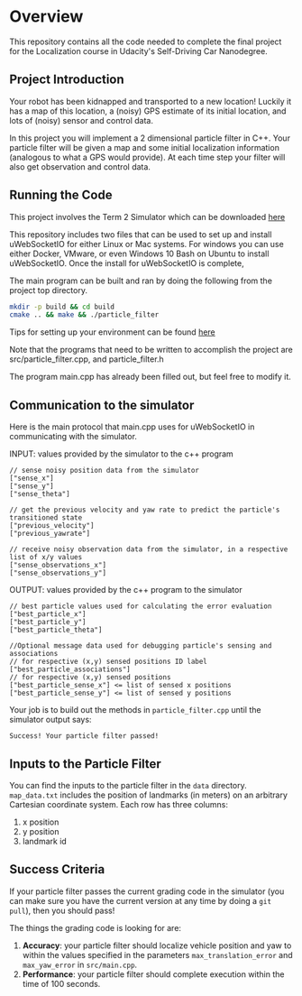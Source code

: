 # Overview
This repository contains all the code needed to complete the final project for the Localization course in Udacity's Self-Driving Car Nanodegree.

## Project Introduction
Your robot has been kidnapped and transported to a new location! Luckily it has a map of this location, a (noisy) GPS estimate of its initial location, and lots of (noisy) sensor and control data.

In this project you will implement a 2 dimensional particle filter in C++. Your particle filter will be given a map and some initial localization information (analogous to what a GPS would provide). At each time step your filter will also get observation and control data.

## Running the Code
This project involves the Term 2 Simulator which can be downloaded [here](https://github.com/udacity/self-driving-car-sim/releases)

This repository includes two files that can be used to set up and install uWebSocketIO for either Linux or Mac systems. For windows you can use either Docker, VMware, or even Windows 10 Bash on Ubuntu to install uWebSocketIO. Once the install for uWebSocketIO is complete, 

The main program can be built and ran by doing the following from the project top directory.

```bash
mkdir -p build && cd build
cmake .. && make && ./particle_filter
```

Tips for setting up your environment can be found [here](https://classroom.udacity.com/nanodegrees/nd013/parts/40f38239-66b6-46ec-ae68-03afd8a601c8/modules/0949fca6-b379-42af-a919-ee50aa304e6a/lessons/f758c44c-5e40-4e01-93b5-1a82aa4e044f/concepts/23d376c7-0195-4276-bdf0-e02f1f3c665d)

Note that the programs that need to be written to accomplish the project are src/particle_filter.cpp, and particle_filter.h

The program main.cpp has already been filled out, but feel free to modify it.

## Communication to the simulator

Here is the main protocol that main.cpp uses for uWebSocketIO in communicating with the simulator.

INPUT: values provided by the simulator to the c++ program
```
// sense noisy position data from the simulator
["sense_x"]
["sense_y"]
["sense_theta"]

// get the previous velocity and yaw rate to predict the particle's transitioned state
["previous_velocity"]
["previous_yawrate"]

// receive noisy observation data from the simulator, in a respective list of x/y values
["sense_observations_x"]
["sense_observations_y"]
```

OUTPUT: values provided by the c++ program to the simulator
```
// best particle values used for calculating the error evaluation
["best_particle_x"]
["best_particle_y"]
["best_particle_theta"]

//Optional message data used for debugging particle's sensing and associations
// for respective (x,y) sensed positions ID label
["best_particle_associations"]
// for respective (x,y) sensed positions
["best_particle_sense_x"] <= list of sensed x positions
["best_particle_sense_y"] <= list of sensed y positions
```

Your job is to build out the methods in `particle_filter.cpp` until the simulator output says:
```
Success! Your particle filter passed!
```

## Inputs to the Particle Filter
You can find the inputs to the particle filter in the `data` directory. `map_data.txt` includes the position of landmarks (in meters) on an arbitrary Cartesian coordinate system. Each row has three columns:
1. x position
2. y position
3. landmark id


## Success Criteria
If your particle filter passes the current grading code in the simulator (you can make sure you have the current version at any time by doing a `git pull`), then you should pass!

The things the grading code is looking for are:
1. **Accuracy**: your particle filter should localize vehicle position and yaw to within the values specified in the parameters `max_translation_error` and `max_yaw_error` in `src/main.cpp`.
2. **Performance**: your particle filter should complete execution within the time of 100 seconds.

